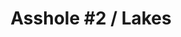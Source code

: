 ---
ee_id: '4174'
site: '1'
type: '2'
long_id: 2014 095 Asshole 2 / Lakes
url: 2014-095-hillary-lakes
year: '2014'
medium: 1920x1080 H.264/MPEG-4 Part 10 looped digital file (from ​lossless ​Quicktime
  Animation master), media player, 70” flatscreen, armature, various cables
commission:
add_credit:
dims: 79 x 36 1/2 x 11 inches
pitch:
ps:
live_url:
related: "[4117] [2013-189-asshole-lakes] 2013-189 Asshole / Lakes"
title: 'Asshole #2 / Lakes'
youtube:
imgs: asshole2-lakes-2014-095-full-still-1-database-team.jpg
subheading:
year2: '2014'
download:
add_credits:
related_code:
! '':
layout: things-i-made
---